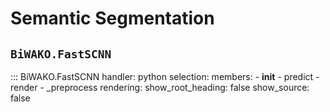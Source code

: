 # Semantic Segmentation

## `BiWAKO.FastSCNN`

::: BiWAKO.FastSCNN
    handler: python
    selection:
        members:
            - __init__
            - predict
            - render
            - _preprocess
    rendering:
        show_root_heading: false
        show_source: false
